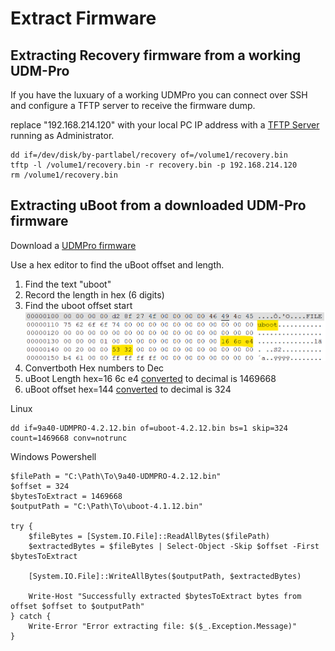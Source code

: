 # Extract Firmware

## Extracting Recovery firmware from a working UDM-Pro
If you have the luxuary of a working UDMPro you can connect over SSH and configure a TFTP server to receive the firmware dump.

replace "192.168.214.120" with your local PC IP address with a [TFTP Server](http://tftpd32.jounin.net) running as Administrator.

```
dd if=/dev/disk/by-partlabel/recovery of=/volume1/recovery.bin
tftp -l /volume1/recovery.bin -r recovery.bin -p 192.168.214.120
rm /volume1/recovery.bin
```
## Extracting uBoot from a downloaded UDM-Pro firmware

Download a [UDMPro firmware](https://ui.com/download/software/udm-pro) 

Use a hex editor to find the uBoot offset and length.
1. Find the text "uboot"
2. Record the length in hex (6 digits)
3. Find the uboot offset start
![alt text](Diagrams/UDMPro-uBootExtract.png "UDM-Pro uBoot Hex")
4. Convertboth Hex numbers to Dec
5. uBoot Length hex=16 6c e4 [converted](https://www.rapidtables.com/convert/number/hex-to-decimal.html?x=166CE4) to decimal is 1469668
6. uBoot offset hex=144 [converted](https://www.rapidtables.com/convert/number/hex-to-decimal.html?x=144) to decimal is 324

Linux
```
dd if=9a40-UDMPRO-4.2.12.bin of=uboot-4.2.12.bin bs=1 skip=324 count=1469668 conv=notrunc
```

Windows Powershell
```
$filePath = "C:\Path\To\9a40-UDMPRO-4.2.12.bin"
$offset = 324
$bytesToExtract = 1469668
$outputPath = "C:\Path\To\uboot-4.1.12.bin"

try {
    $fileBytes = [System.IO.File]::ReadAllBytes($filePath)
    $extractedBytes = $fileBytes | Select-Object -Skip $offset -First $bytesToExtract

    [System.IO.File]::WriteAllBytes($outputPath, $extractedBytes)

    Write-Host "Successfully extracted $bytesToExtract bytes from offset $offset to $outputPath"
} catch {
    Write-Error "Error extracting file: $($_.Exception.Message)"
}
```